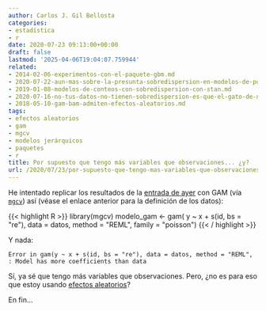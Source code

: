 ```yaml
---
author: Carlos J. Gil Bellosta
categories:
- estadística
- r
date: 2020-07-23 09:13:00+00:00
draft: false
lastmod: '2025-04-06T19:04:07.759944'
related:
- 2014-02-06-experimentos-con-el-paquete-gbm.md
- 2020-07-22-aun-mas-sobre-la-presunta-sobredispersion-en-modelos-de-poisson.md
- 2019-01-08-modelos-de-conteos-con-sobredispersion-con-stan.md
- 2020-07-16-no-tus-datos-no-tienen-sobredispersion-es-que-el-gato-de-nelder-se-ha-merendado-la-epsilon.md
- 2018-05-10-gam-bam-admiten-efectos-aleatorios.md
tags:
- efectos aleatorios
- gam
- mgcv
- modelos jerárquicos
- paquetes
- r
title: Por supuesto que tengo más variables que observaciones... ¿y?
url: /2020/07/23/por-supuesto-que-tengo-mas-variables-que-observaciones-y/
---
```


He intentado replicar los resultados de la [entrada de ayer](https://datanalytics.com/2020/07/22/aun-mas-sobre-la-presunta-sobredispersion-en-modelos-de-poisson/) con GAM (vía [`mgcv`](https://CRAN.R-project.org/package=mgcv)) así (véase el enlace anterior para la definición de los datos):

{{< highlight R >}}
library(mgcv)
modelo_gam <- gam(
    y ~ x + s(id, bs = "re"),
    data = datos,
    method = "REML",
    family = "poisson")
{{< / highlight >}}

Y nada:

`Error in gam(y ~ x + s(id, bs = "re"), data = datos, method = "REML",  : Model has more coefficients than data`

Sí, ya sé que tengo más variables que observaciones. Pero, ¿no es para eso que estoy usando [efectos aleatorios](https://stat.ethz.ch/R-manual/R-patched/library/mgcv/html/gamm.html)?

En fin...